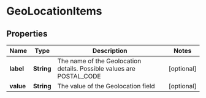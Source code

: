 

# GeoLocationItems


## Properties

| Name | Type | Description | Notes |
|------------ | ------------- | ------------- | -------------|
|**label** | **String** | The name of the Geolocation details. Possible values are POSTAL_CODE |  [optional] |
|**value** | **String** | The value of the Geolocation field |  [optional] |



